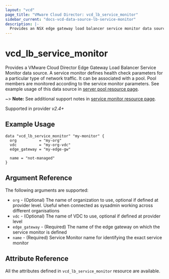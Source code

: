 ```yaml
---
layout: "vcd"
page_title: "VMware Cloud Director: vcd_lb_service_monitor"
sidebar_current: "docs-vcd-data-source-lb-service-monitor"
description: |-
  Provides an NSX edge gateway load balancer service monitor data source.
---
```


# vcd\_lb\_service\_monitor

Provides a VMware Cloud Director Edge Gateway Load Balancer Service Monitor data source. A service monitor 
defines health check parameters for a particular type of network traffic. It can be associated with
a pool. Pool members are monitored according to the service monitor parameters. See example usage of
this data source in [server pool resource page](/providers/vmware/vcd/latest/docs/resources/lb_server_pool.html).

~> **Note:** See additional support notes in [service monitor resource page](/providers/vmware/vcd/latest/docs/resources/lb_service_monitor.html).

Supported in provider *v2.4+*

## Example Usage

```hcl
data "vcd_lb_service_monitor" "my-monitor" {
  org          = "my-org"
  vdc          = "my-org-vdc"
  edge_gateway = "my-edge-gw"

  name = "not-managed"
}
```

## Argument Reference

The following arguments are supported:

* `org` - (Optional) The name of organization to use, optional if defined at provider level. Useful when connected as sysadmin working across different organisations
* `vdc` - (Optional) The name of VDC to use, optional if defined at provider level
* `edge_gateway` - (Required) The name of the edge gateway on which the service monitor is defined
* `name` - (Required) Service Monitor name for identifying the exact service monitor

## Attribute Reference

All the attributes defined in `vcd_lb_service_monitor` resource are available.
